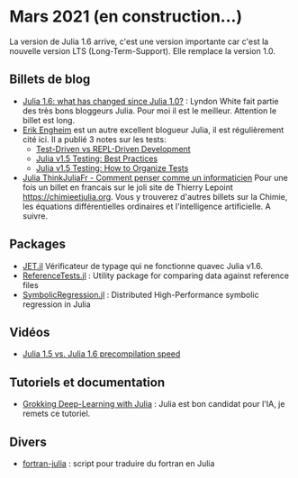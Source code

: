 # Mars 2021  (en construction...)

La version de Julia 1.6 arrive, c'est une version importante car c'est la nouvelle version
LTS (Long-Term-Support). Elle remplace la version 1.0.


## Billets de blog

- [Julia 1.6: what has changed since Julia 1.0?](https://www.oxinabox.net/2021/02/13/Julia-1.6-what-has-changed-since-1.0.html) : Lyndon White fait partie des très bons bloggeurs Julia. Pour moi il est le meilleur. Attention le billet est long.
- [Erik Engheim](https://erik-engheim.medium.com) est un autre excellent blogueur Julia, il est régulièrement cité ici. Il a publié 3 notes sur les tests:
    * [Test-Driven vs REPL-Driven Development](https://erik-engheim.medium.com/test-driven-vs-repl-driven-development-809d3c7a681)
    * [Julia v1.5 Testing: Best Practices](https://erik-engheim.medium.com/julia-v1-5-testing-best-practices-3ca8780e6336) 
    * [Julia v1.5 Testing: How to Organize Tests](https://medium.com/codex/julia-v1-5-testing-how-to-organize-tests-5f7a76e29038) 
- [Julia ThinkJuliaFr - Comment penser comme un informaticien](https://chimieetjulia.org/e107/news.php?extend.12) Pour une fois un billet en francais sur le joli site de Thierry Lepoint https://chimieetjulia.org. Vous y trouverez d'autres billets sur la Chimie, les équations différentielles ordinaires et l'intelligence artificielle. A suivre.

## Packages

- [JET.jl](https://github.com/aviatesk/JET.jl) Vérificateur de typage qui ne fonctionne quavec Julia v1.6.
- [ReferenceTests.jl](https://github.com/JuliaTesting/ReferenceTests.jl) : Utility package for comparing data against reference files
- [SymbolicRegression.jl](https://github.com/MilesCranmer/SymbolicRegression.jl) : Distributed High-Performance symbolic regression in Julia

## Vidéos

- [Julia 1.5 vs. Julia 1.6 precompilation speed](https://youtu.be/9SHuhIGfVDg)

## Tutoriels et documentation

 - [Grokking Deep-Learning with Julia](https://github.com/deepaksuresh/Grokking-Deep-Learning-with-Julia) : Julia est bon candidat pour l'IA, je remets ce tutoriel.

## Divers

- [fortran-julia](https://gist.github.com/rafaqz/fede683a3e853f36c9b367471fde2f56) : script pour traduire du fortran en Julia
